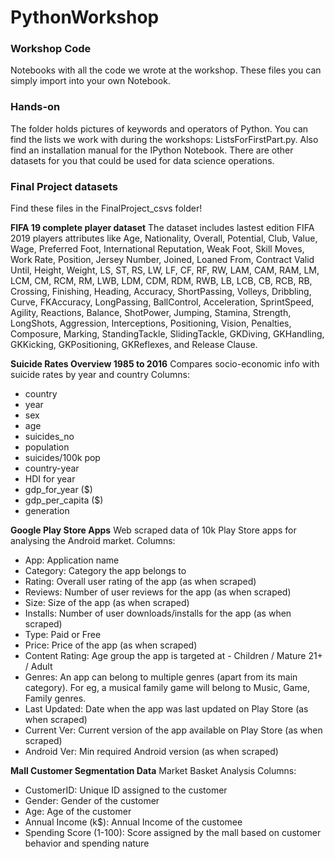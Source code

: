 # PythonWorkshop

### Workshop Code
Notebooks with all the code we wrote at the workshop. These files you can simply import into your own Notebook.

### Hands-on
The folder holds pictures of keywords and operators of Python. You can find the lists we work with during the workshops: ListsForFirstPart.py.
Also find an installation manual for the IPython Notebook.
There are other datasets for you that could be used for data science operations.

### Final Project datasets
Find these files in the FinalProject_csvs folder!

**FIFA 19 complete player dataset**
The dataset includes lastest edition FIFA 2019 players attributes like Age, Nationality, Overall, Potential, Club, Value, Wage, Preferred Foot, International Reputation, Weak Foot, Skill Moves, Work Rate, Position, Jersey Number, Joined, Loaned From, Contract Valid Until, Height, Weight, LS, ST, RS, LW, LF, CF, RF, RW, LAM, CAM, RAM, LM, LCM, CM, RCM, RM, LWB, LDM, CDM, RDM, RWB, LB, LCB, CB, RCB, RB, Crossing, Finishing, Heading, Accuracy, ShortPassing, Volleys, Dribbling, Curve, FKAccuracy, LongPassing, BallControl, Acceleration, SprintSpeed, Agility, Reactions, Balance, ShotPower, Jumping, Stamina, Strength, LongShots, Aggression, Interceptions, Positioning, Vision, Penalties, Composure, Marking, StandingTackle, SlidingTackle, GKDiving, GKHandling, GKKicking, GKPositioning, GKReflexes, and Release Clause.

**Suicide Rates Overview 1985 to 2016**
Compares socio-economic info with suicide rates by year and country
Columns: 
- country
- year
- sex
- age
- suicides_no
- population
- suicides/100k pop
- country-year
- HDI for year
- gdp_for_year ($)
- gdp_per_capita ($)
- generation

**Google Play Store Apps**
Web scraped data of 10k Play Store apps for analysing the Android market.
Columns:
- App: Application name
- Category: Category the app belongs to
- Rating: Overall user rating of the app (as when scraped)
- Reviews: Number of user reviews for the app (as when scraped)
- Size: Size of the app (as when scraped)
- Installs: Number of user downloads/installs for the app (as when scraped)
- Type: Paid or Free
- Price: Price of the app (as when scraped)
- Content Rating: Age group the app is targeted at - Children / Mature 21+ / Adult
- Genres: An app can belong to multiple genres (apart from its main category). For eg, a musical family game will belong to Music, Game, Family genres.
- Last Updated: Date when the app was last updated on Play Store (as when scraped)
- Current Ver: Current version of the app available on Play Store (as when scraped)
- Android Ver: Min required Android version (as when scraped)

**Mall Customer Segmentation Data**
Market Basket Analysis
Columns:
- CustomerID: Unique ID assigned to the customer
- Gender: Gender of the customer
- Age: Age of the customer
- Annual Income (k$): Annual Income of the customee
- Spending Score (1-100): Score assigned by the mall based on customer behavior and spending nature
